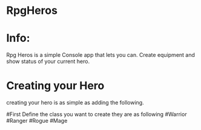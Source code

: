 # RpgHeros

# Info:
Rpg Heros is a simple Console app that lets you can.
Create equipment and show status of your current hero.

# Creating your Hero
creating your hero is as simple as adding the following.

#First Define the class you want to create they are as following
#Warrior
#Ranger
#Rogue
#Mage
